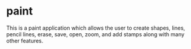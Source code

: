 # paint
This is a paint application which allows the user to create shapes, lines, pencil lines, erase, save, open, zoom, and add stamps along with many other features.
